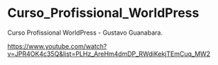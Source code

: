 # Curso_Profissional_WorldPress
Curso Profissional WorldPress - Gustavo Guanabara.



https://www.youtube.com/watch?v=JPR4OK4c35Q&list=PLHz_AreHm4dmDP_RWdiKekjTEmCuq_MW2
